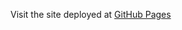 <head>  
    <meta http-equiv="refresh" content="5;url=https://huangfusl.github.io/index.html">   
</head>

Visit the site deployed at [GitHub Pages](https://huangfusl.github.io/index.html)